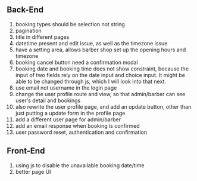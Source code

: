 ## Back-End

1. booking types should be selection not string
2. pagination
3. title in different pages
4. datetime present and edit issue, as well as the timezone issue
5. have a setting area, allows barber shop set up the opening hours and timezone
6. booking cancel button need a confirmation modal
7. booking date and booking time does not show constraint, because the input of two fields rely on
the date input and choice input. It might be able to be changed through js, which I will look into that next.
8. use email not username in the login page
9. change the user profile route and view, so that admin/barber can see user's detail and bookings
10. also rewrite the user profile page, and add an update button, other than just putting a update form in the profile page
11. add a different user page for admin/barber
12. add an email response when booking is confirmed
13. user password reset, authentication and confirmation


## Front-End
1. using js to disable the unavailable booking date/time
2. better page UI
